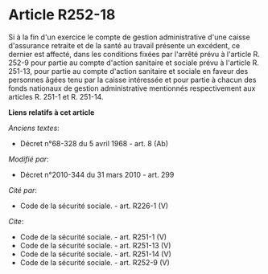 # Article R252-18

Si à la fin d'un exercice le compte de gestion administrative d'une caisse d'assurance retraite et de la santé au travail
présente un excédent, ce dernier est affecté, dans les conditions fixées par l'arrêté prévu à l'article R. 252-9 pour partie
au compte d'action sanitaire et sociale prévu à l'article R. 251-13, pour partie au compte d'action sanitaire et sociale en
faveur des personnes âgées tenu par la caisse intéressée et pour partie à chacun des fonds nationaux de gestion
administrative mentionnés respectivement aux articles R. 251-1 et R. 251-14.

**Liens relatifs à cet article**

_Anciens textes_:

  - Décret n°68-328 du 5 avril 1968 - art. 8 (Ab)

_Modifié par_:

  - Décret n°2010-344 du 31 mars 2010 - art. 299

_Cité par_:

  - Code de la sécurité sociale. - art. R226-1 (V)

_Cite_:

  - Code de la sécurité sociale. - art. R251-1 (V)
  - Code de la sécurité sociale. - art. R251-13 (V)
  - Code de la sécurité sociale. - art. R251-14 (V)
  - Code de la sécurité sociale. - art. R252-9 (V)

